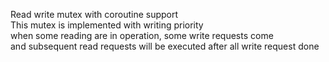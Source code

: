 Read write mutex with coroutine support<br>
This mutex is implemented with writing priority<br>
when some reading are in operation, some write requests come<br>
and subsequent read requests will be executed after all write request done